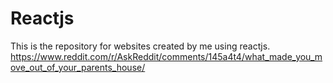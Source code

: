 # Reactjs
This is the repository for websites created by me using reactjs.
https://www.reddit.com/r/AskReddit/comments/145a4t4/what_made_you_move_out_of_your_parents_house/

